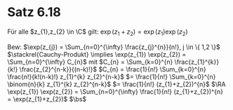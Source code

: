 # Satz 6.18
Für alle $z_{1},z_{2} \in \C$ gilt:
$\exp(z_{1}+z_{2}) = \exp(z_{1}) \exp(z_{2})$ 

Bew:
$\exp(z_{j}) = \Sum_{n=0}^{\infty} \frac{z_{j}^{n}}{n!}, j \in \{  1,2 \}$
$\stackrel{Cauchy-Produkt} \implies \exp(z_{1}) \exp(z_{2}) = \Sum_{n=0}^{\infty} C_{n}$ mit
$C_{n} = \Sum_{k=0}^{n} \frac{z_{1}^{k}}{k!} \frac{z_{2}^{n-k}}{(n-k)!}$
$C_{n} = \frac{1}{n!} \Sum_{k=0}^{n} \frac{n!}{k!(n-k)!} z_{1}^{k} z_{2}^{n-k}$
$= \frac{1}{n!} \Sum_{k=0}^{n} \binom{n}{k} z_{1}^{k} z_{2}^{n-k}$
$= \frac{1}{n!} (z_{1}+z_{2})^{n}$
$\RA \exp(z_{1}) \exp(z_{2}) = \Sum_{n=0}^{\infty} \frac{1}{n!} (z_{1}+z_{2})^{n} = \exp(z_{1}+z_{2})$
$\bs$
